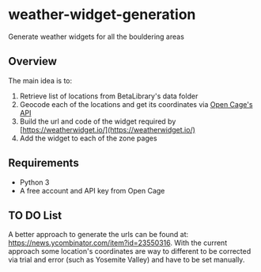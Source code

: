 # weather-widget-generation
Generate weather widgets for all the bouldering areas

## Overview

The main idea is to:
1. Retrieve list of locations from BetaLibrary's data folder
2. Geocode each of the locations and get its coordinates via [Open Cage's API](https://opencagedata.com/api)
3. Build the url and code of the widget required by [https://weatherwidget.io/](https://weatherwidget.io/)
4. Add the widget to each of the zone pages

## Requirements
* Python 3
* A free account and API key from Open Cage

## TO DO List

A better approach to generate the urls can be found at: https://news.ycombinator.com/item?id=23550316. With the current approach some location's coordinates are way to different to be corrected via trial and error (such as Yosemite Valley) and have to be set manually.
